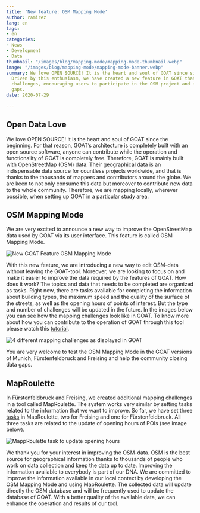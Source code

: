 ```yaml
---
title: 'New feature: OSM Mapping Mode'
author: ramirez
lang: en
tags:
- en
categories:
- News
- Development
- Data
thumbnail: "/images/blog/mapping-mode/mapping-mode-thumbnail.webp"
image: "/images/blog/mapping-mode/mapping-mode-banner.webp"
summary: We love OPEN SOURCE! It is the heart and soul of GOAT since since its start.
  Driven by this enthusiasm, we have created a new feature in GOAT that provides mapping
  challenges, encouraging users to participate in the OSM project and fill the data
  gaps.
date: 2020-07-29

---
```

## Open Data Love

We love OPEN SOURCE! It is the heart and soul of GOAT since the beginning. For that reason, GOAT’s architecture is completely built with an open source software, anyone can contribute while the operation and functionality of GOAT is completely free. Therefore, GOAT is mainly built with OpenStreetMap (OSM) data. Their geographical data is an indispensable data source for countless projects worldwide, and that is thanks to the thousands of mappers and contributors around the globe. We are keen to not only consume this data but moreover to contribute new data to the whole community. Therefore, we are mapping locally, wherever possible, when setting up GOAT in a particular study area.

## OSM Mapping Mode

We are very excited to announce a new way to improve the OpenStreetMap data used by GOAT via its user interface. This feature is called OSM Mapping Mode.

![New GOAT Feature OSM Mapping Mode](/images/blog/mapping-mode/mapping_mode_legend.png "GOAT Map")

With this new feature, we are introducing a new way to edit OSM-data without leaving the GOAT-tool. Moreover, we are looking to focus on and make it easier to improve the data required by the features of GOAT. How does it work? The topics and data that needs to be completed are organized as tasks. Right now, there are tasks available for completing the information about building types, the maximum speed and the quality of the surface of the streets, as well as the opening hours of points of interest. But the type and number of challenges will be updated in the future. In the images below you can see how the mapping challenges look like in GOAT. To know more about how you can contribute to the operation of GOAT through this tool please watch this [tutorial](/docs/mapping_mode/).

![4 different mapping challenges as displayed in GOAT](/images/blog/mapping-mode/mapping_challenges.png "Mapping challenges")

You are very welcome to test the OSM Mapping Mode in the GOAT versions of Munich, Fürstenfeldbruck and Freising and help the community closing data gaps.

## MapRoulette

In Fürstenfeldbruck and Freising, we created additional mapping challenges in a tool called MapRoulette. The system works very similar by setting tasks related to the information that we want to improve. So far, we have set three [tasks](https://maproulette.org/browse/challenges?project=GOAT) in MapRoulette, two for Freising and one for Fürstenfeldbruck. All three tasks are related to the update of opening hours of POIs (see image below).

![MappRoulette task to update opening hours](/images/blog/mapping-mode/maproulette.png "MapRoulette")

We thank you for your interest in improving the OSM-data. OSM is the best source for geographical information thanks to thousands of people who work on data collection and keep the data up to date. Improving the information available to everybody is part of our DNA. We are committed to improve the information available in our local context by developing the OSM Mapping Mode and using MapRoulette. The collected data will update directly the OSM database and will be frequently used to update the database of GOAT. With a better quality of the available data, we can enhance the operation and results of our tool.